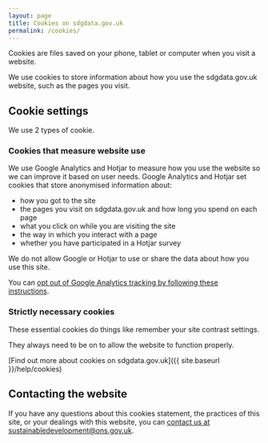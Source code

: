 ```yaml
---
layout: page
title: Cookies on sdgdata.gov.uk
permalink: /cookies/
---
```

Cookies are files saved on your phone, tablet or computer when you visit a website.

We use cookies to store information about how you use the sdgdata.gov.uk website, such as the pages you visit.

## Cookie settings
We use 2 types of cookie.

### Cookies that measure website use

We use Google Analytics and Hotjar to measure how you use the website so we can improve it based on user needs. Google Analytics and Hotjar set cookies that store anonymised information about:

- how you got to the site
- the pages you visit on sdgdata.gov.uk and how long you spend on each page
- what you click on while you are visiting the site
- the way in which you interact with a page
- whether you have participated in a Hotjar survey

We do not allow Google or Hotjar to use or share the data about how you use this site.

You can [opt out of Google Analytics tracking by following these instructions](https://tools.google.com/dlpage/gaoptout).

### Strictly necessary cookies

These essential cookies do things like remember your site contrast settings.

They always need to be on to allow the website to function properly.

[Find out more about cookies on sdgdata.gov.uk]({{ site.baseurl }}/help/cookies)

## Contacting the website
If you have any questions about this cookies statement, the practices of this site, or your dealings with this website, you can [contact us at sustainabledevelopment@ons.gov.uk](mailto:sustainabledevelopment@ons.gov.uk).
